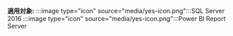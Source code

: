 **適用対象:** :::image type="icon" source="media/yes-icon.png":::SQL Server 2016 :::image type="icon" source="media/yes-icon.png":::Power BI Report Server